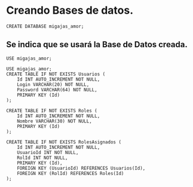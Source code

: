 # Creando Bases de datos.
```
CREATE DATABASE migajas_amor;
```
## Se indica que se usará la Base de Datos creada.
```
USE migajas_amor;
```
```
USE migajas_amor;
CREATE TABLE IF NOT EXISTS Usuarios (
    Id INT AUTO_INCREMENT NOT NULL,
    Login VARCHAR(20) NOT NULL,
    Password VARCHAR(64) NOT NULL,
    PRIMARY KEY (Id)
);
```
```
CREATE TABLE IF NOT EXISTS Roles (
    Id INT AUTO_INCREMENT NOT NULL,
    Nombre VARCHAR(30) NOT NULL,
    PRIMARY KEY (Id)
);
```
```
CREATE TABLE IF NOT EXISTS RolesAsignados (
    Id INT AUTO_INCREMENT NOT NULL,
    UsuarioId INT NOT NULL,
    RolId INT NOT NULL,
    PRIMARY KEY (Id),
    FOREIGN KEY (UsuarioId) REFERENCES Usuarios(Id),
    FOREIGN KEY (RolId) REFERENCES Roles(Id)
);
```
